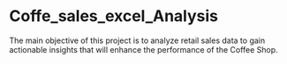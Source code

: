 # Coffe_sales_excel_Analysis
The main objective of
this project is to analyze
retail sales data to gain
actionable insights that
will enhance the
performance of the
Coffee Shop.
